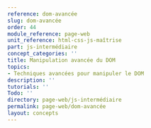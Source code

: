 ```yaml
---
reference: dom-avancée
slug: dom-avancée
order: 44
module_reference: page-web
unit_reference: html-css-js-maîtrise
part: js-intermédiaire
concept_categories: ''
title: Manipulation avancée du DOM
topics:
- Techniques avancées pour manipuler le DOM
description: ''
tutorials: ''
Todo: ''
directory: page-web/js-intermédiaire
permalink: page-web/dom-avancée
layout: concepts
---
```

